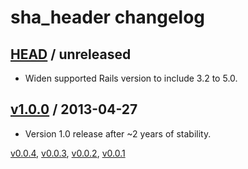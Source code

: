 # sha_header changelog

## [HEAD][head] / unreleased

* Widen supported Rails version to include 3.2 to 5.0.

## [v1.0.0][v1.0.0] / 2013-04-27

* Version 1.0 release after ~2 years of stability.

[v0.0.4][v0.0.4], [v0.0.3][v0.0.3], [v0.0.2][v0.0.2], [v0.0.1][v0.0.1]

[head]: https://github.com/nbibler/sha_header/compare/v1.0.0...master
[v1.0.0]: https://github.com/nbibler/sha_header/compare/v0.0.4...v1.0.0
[v0.0.4]: https://github.com/nbibler/sha_header/compare/v0.0.3...v0.0.4
[v0.0.3]: https://github.com/nbibler/sha_header/compare/v0.0.2...v0.0.3
[v0.0.2]: https://github.com/nbibler/sha_header/compare/v0.0.1...v0.0.2
[v0.0.1]: https://github.com/nbibler/sha_header/compare/8ae9dffa5425bfeaa42eb1a0c6362558690ae3dc...v0.0.1
